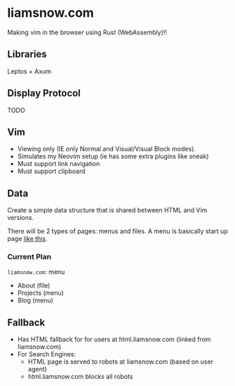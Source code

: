 # liamsnow.com

Making vim in the browser using Rust (WebAssembly)!!

## Libraries
Leptos + Axum

## Display Protocol
TODO

## Vim
 - Viewing only (IE only Normal and Visual/Visual Block modes).
 - Simulates my Neovim setup (ie has some extra plugins like sneak)
 - Must support link navigation
 - Must support clipboard

## Data
Create a simple data structure that is shared
between HTML and Vim versions.

There will be 2 types of pages: menus and files.
A menu is basically start up page [like this](https://github.com/nvimdev/dashboard-nvim).

### Current Plan
`liamsnow.com`: menu
 - About (file)
 - Projects (menu)
 - Blog (menu)

## Fallback
 - Has HTML fallback for for users at html.liamsnow.com (linked from liamsnow.com)
 - For Search Engines:
     - HTML page is served to robots at liamsnow.com (based on user agent)
     - html.liamsnow.com blocks all robots

